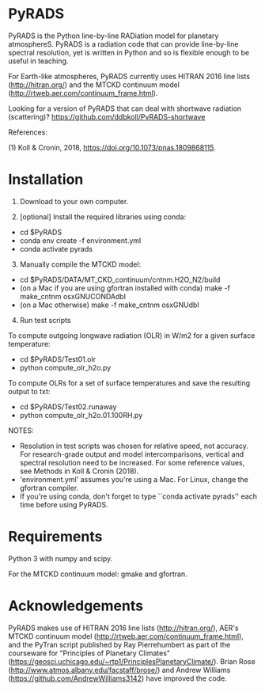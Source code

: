 # PyRADS
PyRADS is the Python line-by-line RADiation model for planetary atmosphereS. PyRADS is a radiation code that can provide line-by-line spectral resolution, yet is written in Python and so is flexible enough to be useful in teaching.

For Earth-like atmospheres, PyRADS currently uses HITRAN 2016 line lists (http://hitran.org/) and the MTCKD continuum model (http://rtweb.aer.com/continuum_frame.html).

Looking for a version of PyRADS that can deal with shortwave radiation (scattering)?
https://github.com/ddbkoll/PyRADS-shortwave


References:

(1) Koll & Cronin, 2018, https://doi.org/10.1073/pnas.1809868115.

# Installation
1) Download to your own computer.

2) [optional] Install the required libraries using conda:
- cd $PyRADS
- conda env create -f environment.yml
- conda activate pyrads

3) Manually compile the MTCKD model:
- cd $PyRADS/DATA/MT_CKD_continuum/cntnm.H2O_N2/build
- (on a Mac if you are using gfortran installed with conda) make -f make_cntnm osxGNUCONDAdbl
- (on a Mac otherwise) make -f make_cntnm osxGNUdbl

4) Run test scripts

To compute outgoing longwave radiation (OLR) in W/m2 for a given surface temperature:
- cd $PyRADS/Test01.olr
- python compute_olr_h2o.py

To compute OLRs for a set of surface temperatures and save the resulting output to txt:
- cd $PyRADS/Test02.runaway
- python compute_olr_h2o.01.100RH.py


NOTES:
- Resolution in test scripts was chosen for relative speed, not accuracy. For research-grade output and model intercomparisons, vertical and spectral resolution need to be increased. For some reference values, see Methods in Koll & Cronin (2018).
- 'environment.yml' assumes you're using a Mac. For Linux, change the gfortran compiler.
- If you're using conda, don't forget to type ``conda activate pyrads'' each time before using PyRADS.

# Requirements
Python 3 with numpy and scipy.

For the MTCKD continuum model: gmake and gfortran.

# Acknowledgements
PyRADS makes use of HITRAN 2016 line lists (http://hitran.org/), AER's MTCKD continuum model (http://rtweb.aer.com/continuum_frame.html), and the PyTran script published by Ray Pierrehumbert as part of the courseware for "Principles of Planetary Climates" (https://geosci.uchicago.edu/~rtp1/PrinciplesPlanetaryClimate/). Brian Rose (http://www.atmos.albany.edu/facstaff/brose/) and Andrew Williams (https://github.com/AndrewWilliams3142) have improved the code.
